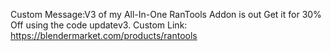 Custom Message:V3 of my All-In-One RanTools Addon is out Get it for 30% Off using the code updatev3.
Custom Link: https://blendermarket.com/products/rantools
